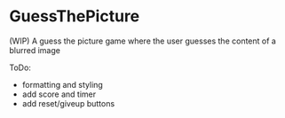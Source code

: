 # GuessThePicture
(WIP) A guess the picture game where the user guesses the content of a blurred image

ToDo:
- formatting and styling
- add score and timer
- add reset/giveup buttons
